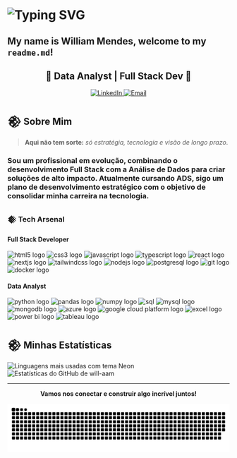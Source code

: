 <h1>
    <img src="https://readme-typing-svg.demolab.com?font=Orbitron&size=35&duration=3500&pause=1500&color=8E24AA&center=true&vCenter=true&width=700&lines=%3E_INITIATING+NEURAL+LINK...;%3E_HELLO+WORLD!;%3E_WELCOME+TO+MY+NETWORK;" alt="Typing SVG" />
  </h1>

## My name is William Mendes, welcome to my `readme.md`!

<h2 align="center"> 👾 Data Analyst | Full Stack Dev 👾 </h2>

<div align="center">
 <a href="https://www.linkedin.com/in/wlliaam/" target="_blank">
    <img alt="LinkedIn" src="https://img.shields.io/badge/LinkedIn-000?style=for-the-badge&logo=linkedin&logoColor=00BFFF" />
  </a>
  <a href="mailto:will00987654@gmail.com" target="_blank">
    <img alt="Email" src="https://img.shields.io/badge/Email-0A0A0A?style=for-the-badge&logo=gmail&logoColor=8E24AA" />
  </a>
</div>

## 𒆙 Sobre Mim

> **Aqui não tem sorte:** _só estratégia, tecnologia e visão de longo prazo_.

<h3>Sou um profissional em evolução, combinando o desenvolvimento Full Stack com a Análise de Dados para criar soluções de alto impacto. Atualmente cursando ADS, sigo um plano de desenvolvimento estratégico com o objetivo de consolidar minha carreira na tecnologia.</h3>

### 𒀽 Tech Arsenal

#### Full Stack Developer

<p>
  <!-- Frontend -->
  <img src="https://cdn.jsdelivr.net/gh/devicons/devicon/icons/html5/html5-original.svg" height="40" alt="html5 logo" />
  <img src="https://cdn.jsdelivr.net/gh/devicons/devicon/icons/css3/css3-original.svg" height="40" alt="css3 logo" />
  <img src="https://cdn.jsdelivr.net/gh/devicons/devicon/icons/javascript/javascript-original.svg" height="40" alt="javascript logo" />
  <img src="https://cdn.jsdelivr.net/gh/devicons/devicon/icons/typescript/typescript-original.svg" height="40" alt="typescript logo" />
  <img src="https://cdn.jsdelivr.net/gh/devicons/devicon/icons/react/react-original.svg" height="40" alt="react logo" />
  <img src="https://cdn.jsdelivr.net/gh/devicons/devicon/icons/nextjs/nextjs-original.svg" height="40" alt="nextjs logo" />
  <img src="https://cdn.jsdelivr.net/gh/devicons/devicon/icons/tailwindcss/tailwindcss-original.svg" height="40" alt="tailwindcss logo" />
  <!-- Backend -->
  <img src="https://cdn.jsdelivr.net/gh/devicons/devicon/icons/nodejs/nodejs-original.svg" height="40" alt="nodejs logo" />
  <img src="https://cdn.jsdelivr.net/gh/devicons/devicon/icons/postgresql/postgresql-original.svg" height="40" alt="postgresql logo" />
  <!-- Versionamento, Deploy e Ferramentas -->
  <img src="https://cdn.jsdelivr.net/gh/devicons/devicon/icons/git/git-original.svg" height="40" alt="git logo" />
  <img src="https://cdn.jsdelivr.net/gh/devicons/devicon/icons/docker/docker-original.svg" height="40" alt="docker logo" />
</p>

#### Data Analyst

<p>
  <!-- Linguagens e Bibliotecas -->
  <img src="https://cdn.jsdelivr.net/gh/devicons/devicon/icons/python/python-original.svg" height="40" alt="python logo" />
  <img src="https://cdn.jsdelivr.net/gh/devicons/devicon/icons/pandas/pandas-original.svg" height="40" alt="pandas logo" />
  <img src="https://cdn.jsdelivr.net/gh/devicons/devicon/icons/numpy/numpy-original.svg" height="40" alt="numpy logo" />
  <img width="40" height="40" src="https://img.icons8.com/fluency/38/sql.png" alt="sql"/>
  <!-- Bancos de Dados -->
  <img src="https://cdn.jsdelivr.net/gh/devicons/devicon/icons/mysql/mysql-original.svg" height="40" alt="mysql logo" />
  <img src="https://cdn.jsdelivr.net/gh/devicons/devicon/icons/mongodb/mongodb-original.svg" height="40" alt="mongodb logo" />
  <img src="https://cdn.jsdelivr.net/gh/devicons/devicon/icons/azure/azure-original.svg" height="40" alt="azure logo" />
  <img src="https://cdn.jsdelivr.net/gh/devicons/devicon/icons/googlecloud/googlecloud-original.svg" height="40" alt="google cloud platform logo" />
  <!-- Ferramentas de BI e Visualização -->
  <img src="https://img.icons8.com/color/48/microsoft-excel-2019--v1.png" height="40" alt="excel logo"/>
  <img src="https://img.icons8.com/color/48/power-bi-2021.png" height="40" alt="power bi logo"/>
  <img src="https://img.icons8.com/color/48/tableau-software.png" height="40" alt="tableau logo"/>
</p>

  <!-- <img src="https://skillicons.dev/icons?i=js,ts,react,nodejs,python,postgres,docker" /> -->

## 𒆙 Minhas Estatísticas

<div>
  <img src="https://github-readme-stats.vercel.app/api/top-langs/?username=will-aam&locale=pt-br&hide_border=true&bg_color=141321&title_color=E60073&text_color=A8A8A8&langs_count=7&colors=F92672,00FFFF,32CD32,FFD700,9400D3,FF5733" alt="Linguagens mais usadas com tema Neon" />
  <img src="https://github-readme-stats.vercel.app/api?username=will-aam&show_icons=true&locale=pt-br&hide_border=true&bg_color=141321&title_color=E60073&text_color=A8A8A8&icon_color=00FFFF" alt="Estatísticas do GitHub de will-aam" />
</div>

---

<div align="center">
  <p><strong>Vamos nos conectar e construir algo incrível juntos!</strong></p>
<img src="https://raw.githubusercontent.com/platane/platane/output/github-contribution-grid-snake-dark.svg?user=will-aam&theme=dark&color_snake=00BFFF&color_dots=E60073,F92672,A8A8A8,00FFFF" alt="snake" />
</div>
